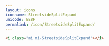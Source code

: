 ```yaml
---
layout: icons
iconname: StreetsideSplitExpand
unicode: EE8F
permalink: /icon/StreetsideSplitExpand/
---
```


``` html
<i class="mi mi-StreetsideSplitExpand"></i>
```
